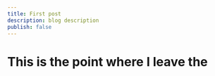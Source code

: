 ```yaml
---
title: First post
description: blog description
publish: false
---
```


# This is the point where I leave the 
